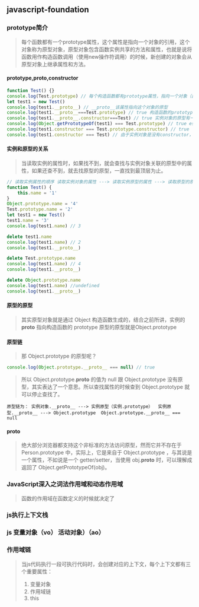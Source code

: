 ## javascript-foundation
### prototype简介
> 每个函数都有一个prototype属性，这个属性是指向一个对象的引用，这个对象称为原型对象，原型对象包含函数实例共享的方法和属性，也就是说将函数用作构造函数调用（使用new操作符调用）的时候，新创建的对象会从原型对象上继承属性和方法。
#### prototype,__proto__,constructor

```javascript
function Test() {}
console.log(Test.prototype) // 每个构造函数都有prototype属性，指向一个对象（由构造函数调用创建的实例的原型）
let test1 = new Test()
console.log(test1.__proto__) // __proto__该属性指向这个对象的原型
console.log(test1.__proto__===Test.prototype) // true 构造函数的prototype就是实例对象的__proto__
console.log(test1.__proto__.constructor===Test) // true 实例对象的原型有一个属性叫constructor，这个属性指向Test构造函数
console.log(Object.getPrototypeOf(test1) === Test.prototype) // true es5语法获取对象原型
console.log(test1.constructor === Test.prototype.constructor) // true
console.log(test1.constructor === Test) // 由于实例对象是没有constructor，所以回去找实例原型的constructor

```
#### 实例和原型的关系
> 当读取实例的属性时，如果找不到，就会查找与实例对象关联的原型中的属性，如果还查不到，就去找原型的原型，一直找到最顶层为止。

```javascript
// 读取实例属性的顺序 读取实例对象的属性 ---> 读取实例原型的属性 ---> 读取原型的原型的属性
function Test() {
	this.name = '1'
}
Object.prototype.name = '4'
Test.prototype.name = '2'
let test1 = new Test()
test1.name = '3'
console.log(test1.name) // 3

delete test1.name
console.log(test1.name) // 2
console.log(test1.__proto__)

delete Test.prototype.name
console.log(test1.name) // 4
console.log(test1.__proto__)

delete Object.prototype.name
console.log(test1.name) //undefined
console.log(test1.__proto__)
```

#### 原型的原型
> 其实原型对象就是通过 Object 构造函数生成的，结合之前所讲，实例的 __proto__ 指向构造函数的 prototype
原型的原型就是Object.prototype

#### 原型链
> 那 Object.prototype 的原型呢？

```javascript
console.log(Object.prototype.__proto__ === null) // true
```
> 所以 Object.prototype.__proto__ 的值为 null 跟 Object.prototype 没有原型，其实表达了一个意思。所以查找属性的时候查到 Object.prototype 就可以停止查找了。

`
原型链为：
实例对象.__proto__ ---> 实例原型（实例.prototype） 
实例原型.__proto__ ---> Object.prototype 
Object.prototype.__proto__ === null
`

#### __proto__
> 绝大部分浏览器都支持这个非标准的方法访问原型，然而它并不存在于 Person.prototype 中，实际上，它是来自于 Object.prototype ，与其说是一个属性，不如说是一个 getter/setter，当使用 obj.__proto__ 时，可以理解成返回了 Object.getPrototypeOf(obj)。

### JavaScript深入之词法作用域和动态作用域

> 函数的作用域在函数定义的时候就决定了


### js执行上下文栈


### js 变量对象（vo） 活动对象）（ao）


### 作用域链
> 当js代码执行一段可执行代码时，会创建对应的上下文，每个上下文都有三个重要属性：
> 1. 变量对象
> 2. 作用域链
> 3. this

 